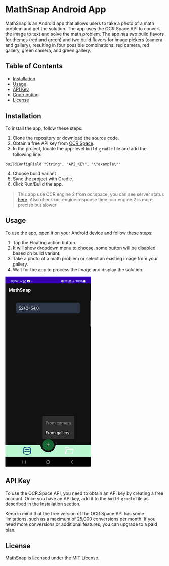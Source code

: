 # MathSnap Android App

MathSnap is an Android app that allows users to take a photo of a math problem and get the solution. The app uses the OCR.Space API to convert the image to text and solve the math problem. The app has two build flavors for themes (red and green) and two build flavors for image pickers (camera and gallery), resulting in four possible combinations: red camera, red gallery, green camera, and green gallery.

## Table of Contents

- [Installation](#installation)
- [Usage](#usage)
- [API Key](#api-key)
- [Contributing](#contributing)
- [License](#license)

## Installation

To install the app, follow these steps:

1. Clone the repository or download the source code.
2. Obtain a free API key from [OCR.Space](https://ocr.space/ocrapi/freekey).
3. In the project, locate the app-level `build.gradle` file and add the following line:
```
buildConfigField "String", "API_KEY", "\"example\""
```
4. Choose build variant
5. Sync the project with Gradle.
6. Click Run/Build the app.


> This app use OCR engine 2 from ocr.space, you can see server status [here](https://status.ocr.space/).
> Also check ocr engine response time. ocr engine 2 is more precise but slower

## Usage

To use the app, open it on your Android device and follow these steps:

1. Tap the Floating action button.
2. It will show dropdown menu to choose, some button will be disabled based on build variant.
3. Take a photo of a math problem or select an existing image from your gallery.
4. Wait for the app to process the image and display the solution.

![app](/Screenshoot/image1.png)

## API Key

To use the OCR.Space API, you need to obtain an API key by creating a free account. Once you have an API key, add it to the `build.gradle` file as described in the Installation section.

Keep in mind that the free version of the OCR.Space API has some limitations, such as a maximum of 25,000 conversions per month. If you need more conversions or additional features, you can upgrade to a paid plan.

## License
MathSnap is licensed under the MIT License.